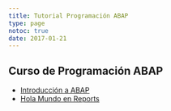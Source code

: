 ```yaml
---
title: Tutorial Programación ABAP
type: page
notoc: true
date: 2017-01-21
---
```

## Curso de Programación ABAP

<div class="wi-list list-minus">
  <ul>
    <li>
      <a href="https://elbauldelprogramador.com/introduccion-abap/" title="Introducción a ABAP">Introducción a ABAP</a>
    </li>
    <li>
      <a href="https://elbauldelprogramador.com/programacion-abap-hola-mundo-en-reports/" title="Programación ABAP: Hola Mundo en Reports">Hola Mundo en Reports</a>
    </li>
  </ul>
</div>
